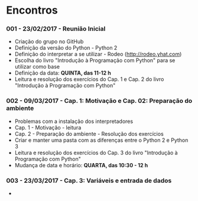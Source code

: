 # Encontros

### 001 - 23/02/2017 - Reunião Inicial

* Criação do grupo no GitHub
* Definição da versão do Python - Python 2
* Definição do interpretar a se utilizar - Rodeo (http://rodeo.yhat.com)
* Escolha do livro "Introdução à Programação com Python" para se utilizar como base
* Definição da data: **QUINTA, das 11-12 h**
* Leitura e resolução dos exercícios do Cap. 1 e Cap. 2 do livro "Introdução à Programação com Python"

### 002 - 09/03/2017 - Cap. 1: Motivação e Cap. 02: Preparação do ambiente
 
* Problemas com a instalação dos interpretadores
* Cap. 1 - Motivação - leitura
* Cap. 2 - Preparação do ambiente - Resolução dos exercícios
* Criar e manter uma pasta com as diferenças entre o Python 2 e Python 3
* Leitura e resolução dos exercícios do Cap. 3 do livro "Introdução à Programação com Python"
* Mudança de data e horário: **QUARTA, das 10:30 - 12 h**

### 003 - 23/03/2017 - Cap. 3: Variáveis e entrada de dados

* 
